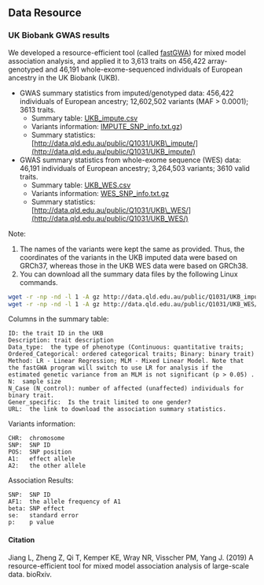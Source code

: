 
## Data Resource

### UK Biobank GWAS results
We developed a resource-efficient tool (called [fastGWA](#fastGWA)) for mixed model association analysis, and applied it to 3,613 traits on 456,422 array-genotyped and 46,191 whole-exome-sequenced individuals of European ancestry in the UK Biobank (UKB).

* GWAS summary statistics from imputed/genotyped data: 456,422 individuals of European ancestry; 12,602,502 variants (MAF > 0.0001); 3613 traits.
    * Summary table: [UKB\_impute.csv](./static/UKB_impute.csv)
    * Variants information: [IMPUTE\_SNP\_info.txt.gz](http://data.qld.edu.au/public/Q1031/IMPUTE_SNP_info.txt.gz)) 
    * Summary statistics: [http://data.qld.edu.au/public/Q1031/UKB\_impute/](http://data.qld.edu.au/public/Q1031/UKB_impute/)
* GWAS summary statistics from whole-exome sequence (WES) data: 46,191 individuals of European ancestry; 3,264,503 variants; 3610 valid traits.
    * Summary table: [UKB\_WES.csv](./static/UKB_WES.csv)
    * Variants information: [WES\_SNP\_info.txt.gz](http://data.qld.edu.au/public/Q1031/WES_SNP_info.txt.gz)
    * Summary statistics: [http://data.qld.edu.au/public/Q1031/UKB\_WES/](http://data.qld.edu.au/public/Q1031/UKB_WES/)

Note:   
1) The names of the variants were kept the same as provided. Thus, the coordinates of the variants in the UKB imputed data were based on GRCh37, whereas those in the UKB WES data were based on GRCh38.  
2) You can download all the summary data files by the following Linux commands.
```bash
wget -r -np -nd -l 1 -A gz http://data.qld.edu.au/public/Q1031/UKB_impute/ 
wget -r -np -nd -l 1 -A gz http://data.qld.edu.au/public/Q1031/UKB_WES/
```

Columns in the summary table:
```nohighlight
ID: the trait ID in the UKB
Description: trait description
Data_type:  the type of phenotype (Continuous: quantitative traits; Ordered_Categorical: ordered categorical traits; Binary: binary trait)
Method: LR - Linear Regression; MLM - Mixed Linear Model. Note that the fastGWA program will switch to use LR for analysis if the estimated genetic variance from an MLM is not significant (p > 0.05) .
N:  sample size
N_Case (N_control): number of affected (unaffected) individuals for binary trait.
Gener_specific:  Is the trait limited to one gender?
URL:  the link to download the association summary statistics.
```

Variants information:
```nohighlight
CHR:  chromosome
SNP:  SNP ID
POS:  SNP position
A1:   effect allele
A2:   the other allele
```

Association Results:
```nohightlight
SNP:  SNP ID
AF1:  the allele frequency of A1
beta: SNP effect
se:   standard error
p:    p value
```

#### Citation
Jiang L, Zheng Z, Qi T, Kemper KE, Wray NR, Visscher PM, Yang J. (2019) A resource-efficient tool for mixed model association analysis of large-scale data. bioRxiv.


